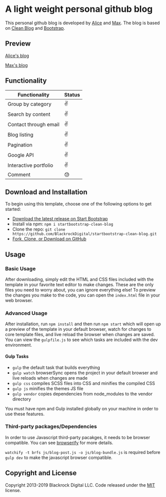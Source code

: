 # A light weight personal github blog

This personal github blog is developed by [Alice](https://github.com/AliceLuo1016) and [Max](https://github.com/mli0603). The blog is based on [Clean Blog](http://startbootstrap.com/template-overviews/clean-blog/) and [Bootstrap](http://getbootstrap.com/).

## Preview
[Alice's blog](https://aliceluo1016.github.io/alice-blog/)

[Max's blog](https://mli0603.github.io/)

## Functionality
| Functionality  | Status |
| ------------- | ------------- |
| Group by category  | :v:  |
| Search by content  | :v:  |
| Contact through email | :v: |
| Blog listing | :v: |
| Pagination | :v: |
| Google API | :v: |
| Interactive portfolio | :v: |
| Comment | :sweat: |

## Download and Installation

To begin using this template, choose one of the following options to get started:
* [Download the latest release on Start Bootstrap](https://startbootstrap.com/template-overviews/clean-blog/)
* Install via npm: `npm i startbootstrap-clean-blog`
* Clone the repo: `git clone https://github.com/BlackrockDigital/startbootstrap-clean-blog.git`
* [Fork, Clone, or Download on GitHub](https://github.com/BlackrockDigital/startbootstrap-clean-blog)

## Usage

### Basic Usage

After downloading, simply edit the HTML and CSS files included with the template in your favorite text editor to make changes. These are the only files you need to worry about, you can ignore everything else! To preview the changes you make to the code, you can open the `index.html` file in your web browser.

### Advanced Usage

After installation, run `npm install` and then run `npm start` which will open up a preview of the template in your default browser, watch for changes to core template files, and live reload the browser when changes are saved. You can view the `gulpfile.js` to see which tasks are included with the dev environment.

#### Gulp Tasks

- `gulp` the default task that builds everything
- `gulp watch` browserSync opens the project in your default browser and live reloads when changes are made
- `gulp css` compiles SCSS files into CSS and minifies the compiled CSS
- `gulp js` minifies the themes JS file
- `gulp vendor` copies dependencies from node_modules to the vendor directory

You must have npm and Gulp installed globally on your machine in order to use these features.

### Third-party packages/Dependencies
In order to use Javascript third-party pacakges, it needs to be browser compatible. You can see [browserify](https://github.com/browserify/browserify) for more details.

`watchify -t brfs js/blog-post.js -o js/blog-bundle.js` is required before `gulp dev` to make the javascript browser compatible. 

## Copyright and License

Copyright 2013-2019 Blackrock Digital LLC. Code released under the [MIT](https://github.com/BlackrockDigital/startbootstrap-clean-blog/blob/gh-pages/LICENSE) license.
